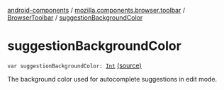 [android-components](../../index.md) / [mozilla.components.browser.toolbar](../index.md) / [BrowserToolbar](index.md) / [suggestionBackgroundColor](./suggestion-background-color.md)

# suggestionBackgroundColor

`var suggestionBackgroundColor: `[`Int`](https://kotlinlang.org/api/latest/jvm/stdlib/kotlin/-int/index.html) [(source)](https://github.com/mozilla-mobile/android-components/blob/master/components/browser/toolbar/src/main/java/mozilla/components/browser/toolbar/BrowserToolbar.kt#L301)

The background color used for autocomplete suggestions in edit mode.

